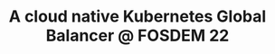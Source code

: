 ---
title: "A cloud native Kubernetes Global Balancer @ FOSDEM 22"
description: "k8gb is DNS based global service load balancer that can interconnect multiple Kubernetes clusters into one resilient system. Join this talk to learn how it can handle a failover scenario when pods in one cluster go down and second cluster in different location saves the situation.

k8gb is an open-source Kubernetes operator that is deployed in each participating cluster. It is comprised of CoreDNS, ExternalDNS and the k8gb controller itself. Using ExternalDNS it can create a zone delegation on a common cloud DNS server like Route53 or Infoblox so that the embedded CoreDNS servers work as an authoritative DNS. K8gb controller makes sure these CoreDNS servers are updated accordingly based on the readiness probes of the application.

In this sense this solution is unique, because it is using Kubernetes native tools with customisable probes and battle tested DNS protocol instead of HTTP pings or other similar approaches where single point of failure might be a problem. In k8gb architecture all k8s clusters are equal and there is no SPoF except the common edge DNS server."
link: "https://fosdem.org/2022/schedule/event/container_k8gb_balancer/"
tags: ["k8gb", "FOSDEM", "kubernetes-operator"]
weight: 60
year: 2022
draft: false
---